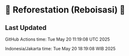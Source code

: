 
# 🌳 Reforestation (Reboisasi) 🌲

## Last Updated

GitHub Actions time: Tue May 20 11:19:08 UTC 2025

Indonesia/Jakarta time: Tue May 20 18:19:08 WIB 2025
